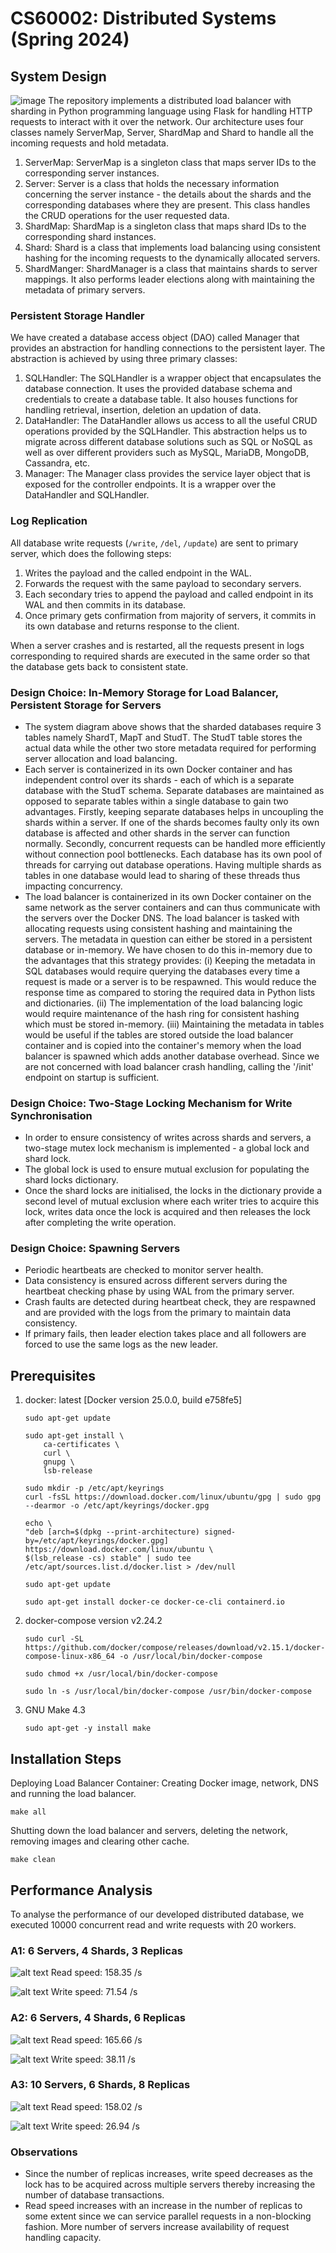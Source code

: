 # CS60002: Distributed Systems (Spring 2024)

## System Design

![image](images/system_diagram.png)
The repository implements a distributed load balancer with sharding in Python programming language using Flask for handling HTTP requests to interact with it over the network. Our architecture uses four classes namely ServerMap, Server, ShardMap and Shard to handle all the incoming requests and hold metadata.

<ol>
<li>ServerMap: ServerMap is a singleton class that maps server IDs to the corresponding server instances.</li>
<li>Server: Server is a class that holds the necessary information concerning the server instance - the details about the shards and the corresponding databases where they are present. This class handles the CRUD operations for the user requested data.</li>
<li>ShardMap: ShardMap is a singleton class that maps shard IDs to the corresponding shard instances.</li>
<li>Shard: Shard is a class that implements load balancing using consistent hashing for the incoming requests to the dynamically allocated servers.</li>
<li>ShardManger: ShardManager is a class that maintains shards to server mappings. It also performs leader elections along with maintaining the metadata of primary servers.</li>
</ol>

### Persistent Storage Handler

We have created a database access object (DAO) called Manager that provides an abstraction for handling connections to the persistent layer. The abstraction is achieved by using three primary classes:

<ol>
<li>SQLHandler: The SQLHandler is a wrapper object that encapsulates the database connection. It uses the provided database schema and credentials to create a database table. It also houses functions for handling retrieval, insertion, deletion an updation of data.</li>
<li>DataHandler: The DataHandler allows us access to all the useful CRUD operations provided by the SQLHandler. This abstraction helps us to migrate across different database solutions such as SQL or NoSQL as well as over different providers such as MySQL, MariaDB, MongoDB, Cassandra, etc.</li>
<li>Manager: The Manager class provides the service layer object that is exposed for the controller endpoints. It is a wrapper over the DataHandler and SQLHandler.</li>
</ol>

### Log Replication

All database write requests (`/write`, `/del`, `/update`) are sent to primary server, which does the following steps:
<ol>
<li>Writes the payload and the called endpoint in the WAL.</li>
<li>Forwards the request with the same payload to secondary servers.</li>
<li>Each secondary tries to append the payload and called endpoint in its WAL and then commits in its database.</li>
<li>Once primary gets confirmation from majority of servers, it commits in its own database and returns response to the client.</li>
</ol>
When a server crashes and is restarted, all the requests present in logs corresponding to required shards are executed in the same order so that the database gets back to consistent state.

### Design Choice: In-Memory Storage for Load Balancer, Persistent Storage for Servers

- The system diagram above shows that the sharded databases require 3 tables namely ShardT, MapT and StudT. The StudT table stores the actual data while the other two store metadata required for performing server allocation and load balancing.
- Each server is containerized in its own Docker container and has independent control over its shards - each of which is a separate database with the StudT schema. Separate databases are maintained as opposed to separate tables within a single database to gain two advantages. Firstly, keeping separate databases helps in uncoupling the shards within a server. If one of the shards becomes faulty only its own database is affected and other shards in the server can function normally. Secondly, concurrent requests can be handled more efficiently without connection pool bottlenecks. Each database has its own pool of threads for carrying out database operations. Having multiple shards as tables in one database would lead to sharing of these threads thus impacting concurrency.
- The load balancer is containerized in its own Docker container on the same network as the server containers and can thus communicate with the servers over the Docker DNS. The load balancer is tasked with allocating requests using consistent hashing and maintaining the servers. The metadata in question can either be stored in a persistent database or in-memory. We have chosen to do this in-memory due to the advantages that this strategy provides: (i) Keeping the metadata in SQL databases would require querying the databases every time a request is made or a server is to be respawned. This would reduce the response time as compared to storing the required data in Python lists and dictionaries. (ii) The implementation of the load balancing logic would require maintenance of the hash ring for consistent hashing which must be stored in-memory. (iii) Maintaining the metadata in tables would be useful if the tables are stored outside the load balancer container and is copied into the container's memory when the load balancer is spawned which adds another database overhead. Since we are not concerned with load balancer crash handling, calling the '/init' endpoint on startup is sufficient.

### Design Choice: Two-Stage Locking Mechanism for Write Synchronisation

- In order to ensure consistency of writes across shards and servers, a two-stage mutex lock mechanism is implemented - a global lock and shard lock.
- The global lock is used to ensure mutual exclusion for populating the shard locks dictionary.
- Once the shard locks are initialised, the locks in the dictionary provide a second level of mutual exclusion where each writer tries to acquire this lock, writes data once the lock is acquired and then releases the lock after completing the write operation.

### Design Choice: Spawning Servers

- Periodic heartbeats are checked to monitor server health.
- Data consistency is ensured across different servers during the heartbeat checking phase by using WAL from the primary server.
- Crash faults are detected during heartbeat check, they are respawned and are provided with the logs from the primary to maintain data consistency.
- If primary fails, then leader election takes place and all followers are forced to use the same logs as the new leader. 

## Prerequisites

<ol>
<li> docker: latest [Docker version 25.0.0, build e758fe5]</li>

```
sudo apt-get update

sudo apt-get install \
    ca-certificates \
    curl \
    gnupg \
    lsb-release

sudo mkdir -p /etc/apt/keyrings
curl -fsSL https://download.docker.com/linux/ubuntu/gpg | sudo gpg --dearmor -o /etc/apt/keyrings/docker.gpg

echo \
"deb [arch=$(dpkg --print-architecture) signed-by=/etc/apt/keyrings/docker.gpg] https://download.docker.com/linux/ubuntu \
$(lsb_release -cs) stable" | sudo tee /etc/apt/sources.list.d/docker.list > /dev/null

sudo apt-get update

sudo apt-get install docker-ce docker-ce-cli containerd.io
```

<li> docker-compose version v2.24.2 </li>

```
sudo curl -SL https://github.com/docker/compose/releases/download/v2.15.1/docker-compose-linux-x86_64 -o /usr/local/bin/docker-compose

sudo chmod +x /usr/local/bin/docker-compose

sudo ln -s /usr/local/bin/docker-compose /usr/bin/docker-compose
```

<li> GNU Make 4.3</li>

```
sudo apt-get -y install make
```

</ol>

## Installation Steps

Deploying Load Balancer Container: Creating Docker image, network, DNS and running the load balancer.

```
make all
```

Shutting down the load balancer and servers, deleting the network, removing images and clearing other cache.

```
make clean
```

## Performance Analysis

To analyse the performance of our developed distributed database, we executed 10000 concurrent read and write requests with 20 workers.

### A1: 6 Servers, 4 Shards, 3 Replicas

![alt text](images/a1_read.png)
Read speed: 158.35 /s

![alt text](images/a1_write.png)
Write speed: 71.54 /s

### A2: 6 Servers, 4 Shards, 6 Replicas

![alt text](images/a2_read.png)
Read speed: 165.66 /s

![alt text](images/a2_write.png)
Write speed: 38.11 /s

### A3: 10 Servers, 6 Shards, 8 Replicas

![alt text](images/a3_read.png)
Read speed: 158.02 /s

![alt text](images/a3_write.png)
Write speed: 26.94 /s

### Observations

- Since the number of replicas increases, write speed decreases as the lock has to be acquired across multiple servers thereby increasing the number of database transactions.
- Read speed increases with an increase in the number of replicas to some extent since we can service parallel requests in a non-blocking fashion. More number of servers increase availability of request handling capacity.
